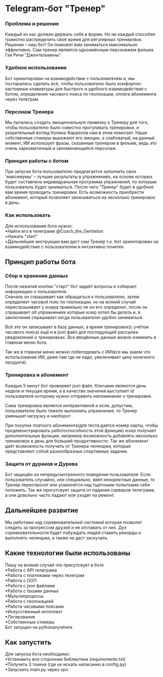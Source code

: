# Telegram-бот "Тренер"
### Проблема и решение
Каждый из нас должен держать себя в форме. 
Но не каждый способен грамотно распределить своё время
для регулярных тренировок. Решение – наш бот! 
Он поможет вам заниматься максимально эффективно. 
Сам тренер является одноимённым персонажем 
фильма Гая Ричи "Джентельмены".
### Удобное использование
Бот ориентирован на взаимодействие с пользователем
и, мы постарались сделать всё, чтобы пользователю
было комфортно: кастомные клавиатуры для быстрого и удобного
взаимодействия с ботом, определение часового пояса по
геолокации, оплата абонемента через телеграм.
### Персонаж Тренера
Мы пытались создать эмоциональную привязку к Тренеру
для того, чтобы пользователю было совестно прогуливать
тренировки, и укорительный взгляд Колина Фаррелла нам в этом помогает.
Наши собственные стикеры выражают его эмоции, а
слабоватый, на данный момент, ИИ использует фразы, сказанные тренером
в фильме, ведь это очень харизматичный и запоминающийся персонаж.
### Принцип работы с ботом
При запуске бота пользователю предлагается заполнить 
свои 'максимумы' – лучшие результаты в упражнениях, 
на основе которых будет составлена индивидуальная 
программа упражнений, по которым пользователь будет заниматься. 
После чего "Тренер" будет в удобное вам время проводить тренировки. 
Есть возможность приобрести абонемент, 
который позволяет записываться на несколько тренировок в день. 
### Как использовать
Для использования бота нужно:\
•Найти его в телеграме @Coach_the_Gentlebot\
•Нажать "start"\
•Дальнейшие инструкции вам даст сам Тренер т.к. бот 
ориентирован на взаимодействие с пользователем и интуитивно понятен.
## Принцип работы бота
### Сбор и хранение данных
После нажатия кнопки "старт" бот задаёт 
вопросы и собирает информацию о пользователе.\
Сначала он спрашивает как обращаться к пользователю, 
затем определяет часовой пояс по геолокации, 
но на всякий случай переспрашивает у юзера 
правильно ли он его определил, после он спрашивает об упражниниях 
которые юзер хотел бы делать и, в заключение спрашивает 
когда пользавателю удобно заниматься.

Всё это он записывает в базу данных, 
а время тренировок(с учётом часового пояса) ещё и в json файл 
для последующей рассылки уведомлений о тренировках.
Все введённые данные можно изменить в главном меню бота.

Так же в главном меню можно побеседовать с ИИ(все мы знаем 
что использование ИИ, даже там где не надо, увеличивает цену 
конечного продукта).
### Тренировка и абонемент
Каждые 5 минут бот проверяет json файл. 
Ключами являются день недели и текущее время, а в качестве 
значения выступает id пользователя которому нужно 
отправить напоминание о тренировке.

Сама тренировка является интерактивной и если, допустим, 
пользователю было тяжело выполнить упражниния, то Тренер 
уменьшит нагрузку и наоборот. 

При покупке платного абонемента(для теста даётся номер карты, 
чтобы продемонстрировать работоспособность этой функции) юзер
получает дополнительные функции, например возможность добавлять
несколько тренировок в день для большей продуктивности.
Так же абонемент даёт возможность получать от Тренера челенджи,
которые представляют собой разнообразные спортивные задания.
### Защита от дураков и Дурова
Бот защищён он непредусмотренного поведения пользователя.
Если пользователь случайно, или специально, ввёл некоректные
данные, то Тренер переспросит или усмехнётся над тщетными попытками
себя положить. Так же присутсвует защита от падения серверов 
телеграма, а они довольно часто падают или уходят на ремонт.
## Дальнейшее развитие
Мы работаем над соревновательной системой которая позволит
следить за прогрессом друзей и не отставать от них. Дух 
соревновательности будет побуждать людей ставить рекорды и
выполнять челенджи, а также не даст заскучать.
## Какие технологии были использованы
Пишу на всякий случай что присутсвует в боте\
•Работа с API телеграма\
•Работа с платежами через телеграм\
•Работа с  ООП\
•Работа с json файлами\
•Работа с базами данных\
•Мультипроцессы\
•Работа с геолокацией\
•Работа часовыми поясами\
•Искусственный интеллект\
•Логирование\
•Собственные стикеры\
Бот запущен на pythonanywhere
## Как запустить
Для запуска бота необходимо:\
•Установить все сторонние библиотеки (requirements.txt)\
•Получить 3 токена (где их искать написанно в config.py)\
•Запускить main.py через vpn.
